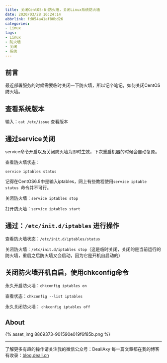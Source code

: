 ```yaml
---
title: 关闭CentOS-6-防火墙，关闭Linux系统防火墙
date: 2020/03/28 16:24:14
abbrlink: fd054a41af80bd26
categories:
- Linux
tags:
- Linux
- 防火墙
- 关闭
- 系统
---
```

## 前言
最近部署服务的时候需要临时关闭一下防火墙，所以记个笔记，如何关闭CentOS防火墙。

## 查看系统版本
输入：`cat /etc/issue`   查看版本

## 通过service关闭
service命令开启以及关闭防火墙为即时生效，下次重启机器的时候会自动复原。

查看防火墙状态：
```
service iptables status
```
记得在CentOS6.9中是输入iptables，网上有些教程使用`service iptable status `命令并不可行。

关闭防火墙：`service iptables stop`

打开防火墙：`service iptables start`

## 通过：`/etc/init.d/iptables` 进行操作
查看防火墙状态：`/etc/init.d/iptables/status`

关闭防火墙：`/etc/init.d/iptables stop`（这是临时关闭，关闭的是当前运行的防火墙，重启之后防火墙又会启动，因为它是开机自启动的）

## 关闭防火墙开机自启，使用chkconfig命令
永久开启防火墙：`chkconfig iptables on`

查看状态：`chkconfig --list iptables`

永久关闭防火墙： `chkconfig iptables off`


## About
{% asset_img 8869373-901590e019f6f85b.png %}

---------------
了解更多有趣的操作请关注我的微信公众号：DealiAxy
每一篇文章都在我的博客有收录：[blog.deali.cn](http://blog.deali.cn)
